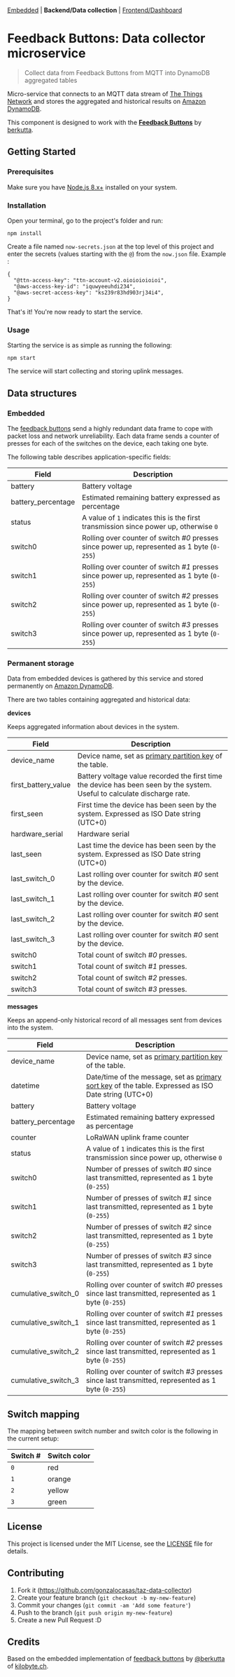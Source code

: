[Embedded](https://github.com/berkutta/lora_happy_buttons_embedded/) | **Backend/Data collection** | [Frontend/Dashboard](https://github.com/gonzalocasas/taz-dashboard)

# Feedback Buttons: Data collector microservice

> Collect data from Feedback Buttons from MQTT into DynamoDB aggregated tables

Micro-service that connects to an MQTT data stream of [The Things Network](https://www.thethingsnetwork.org/) and stores the aggregated and historical results on [Amazon DynamoDB](https://aws.amazon.com/dynamodb/).

This component is designed to work with the **[Feedback Buttons](https://github.com/berkutta/lora_happy_buttons_embedded/)** by  [berkutta](https://github.com/berkutta/).

## Getting Started

### Prerequisites

Make sure you have [Node.js 8.x+](https://nodejs.org/en/) installed on your system.

### Installation

Open your terminal, go to the project's folder and run:

    npm install

Create a file named `now-secrets.json` at the top level of this project and enter the secrets  (values starting with the `@`) from the `now.json` file. Example :

    {
      "@ttn-access-key": "ttn-account-v2.oioioioioioi",
      "@aws-access-key-id": "iquwyeeuhdi234",
      "@aws-secret-access-key": "ks239r83hd903rj34i4",
    }

That's it! You're now ready to start the service.

### Usage

Starting the service is as simple as running the following:

    npm start

The service will start collecting and storing uplink messages.

## Data structures

### Embedded

The [feedback buttons](https://github.com/berkutta/lora_happy_buttons_embedded/) send a highly redundant data frame to cope with packet loss and network unreliability. Each data frame sends a counter of presses for each of the switches on the device, each taking one byte.

The following table describes application-specific fields:

| Field | Description |
| --- | --- |
| battery | Battery voltage |
| battery_percentage | Estimated remaining battery expressed as percentage |
| status | A value of `1` indicates this is the first transmission since power up, otherwise `0` |
| switch0 | Rolling over counter of switch *#0* presses since power up, represented as 1 byte (`0-255`) |
| switch1 | Rolling over counter of switch *#1* presses since power up, represented as 1 byte (`0-255`) |
| switch2 | Rolling over counter of switch *#2* presses since power up, represented as 1 byte (`0-255`) |
| switch3 | Rolling over counter of switch *#3* presses since power up, represented as 1 byte (`0-255`) |

### Permanent storage

Data from embedded devices is gathered by this service and stored permanently on [Amazon DynamoDB](https://aws.amazon.com/dynamodb/).

There are two tables containing aggregated and historical data:

**devices**

Keeps aggregated information about devices in the system.

| Field | Description |
| --- | --- |
| device_name | Device name, set as [primary partition key](http://docs.aws.amazon.com/amazondynamodb/latest/developerguide/HowItWorks.CoreComponents.html#HowItWorks.CoreComponents.PrimaryKey) of the table. |
| first_battery_value | Battery voltage value recorded the first time the device has been seen by the system. Useful to calculate discharge rate. |
| first_seen | First time the device has been seen by the system. Expressed as ISO Date string (UTC+0) |
| hardware_serial | Hardware serial |
| last_seen | Last time the device has been seen by the system. Expressed as ISO Date string (UTC+0) |
| last_switch_0 | Last rolling over counter for switch *#0* sent by the device. |
| last_switch_1 | Last rolling over counter for switch *#0* sent by the device. |
| last_switch_2 | Last rolling over counter for switch *#0* sent by the device. |
| last_switch_3 | Last rolling over counter for switch *#0* sent by the device. |
| switch0 | Total count of switch *#0* presses. |
| switch1 | Total count of switch *#1* presses. |
| switch2 | Total count of switch *#2* presses. |
| switch3 | Total count of switch *#3* presses. |

**messages**

Keeps an append-only historical record of all messages sent from devices into the system.

| Field | Description |
| --- | --- |
| device_name | Device name, set as [primary partition key](http://docs.aws.amazon.com/amazondynamodb/latest/developerguide/HowItWorks.CoreComponents.html#HowItWorks.CoreComponents.PrimaryKey) of the table. |
| datetime | Date/time of the message, set as [primary sort key](http://docs.aws.amazon.com/amazondynamodb/latest/developerguide/HowItWorks.CoreComponents.html#HowItWorks.CoreComponents.PrimaryKey) of the table. Expressed as ISO Date string (UTC+0) |
| battery | Battery voltage |
| battery_percentage | Estimated remaining battery expressed as percentage |
| counter | LoRaWAN uplink frame counter |
| status | A value of `1` indicates this is the first transmission since power up, otherwise `0` |
| switch0 | Number of presses of switch *#0* since last transmitted, represented as 1 byte (`0-255`) |
| switch1 | Number of presses of switch *#1* since last transmitted, represented as 1 byte (`0-255`) |
| switch2 | Number of presses of switch *#2* since last transmitted, represented as 1 byte (`0-255`) |
| switch3 | Number of presses of switch *#3* since last transmitted, represented as 1 byte (`0-255`) |
| cumulative_switch_0 | Rolling over counter of switch *#0* presses since last transmitted, represented as 1 byte (`0-255`) |
| cumulative_switch_1 | Rolling over counter of switch *#1* presses since last transmitted, represented as 1 byte (`0-255`) |
| cumulative_switch_2 | Rolling over counter of switch *#2* presses since last transmitted, represented as 1 byte (`0-255`) |
| cumulative_switch_3 | Rolling over counter of switch *#3* presses since last transmitted, represented as 1 byte (`0-255`) |

## Switch mapping

The mapping between switch number and switch color is the following in the current setup:

| Switch # | Switch color |
| --- | --- |
| `0` | red |
| `1` | orange |
| `2` | yellow |
| `3` | green |

## License

This project is licensed under the MIT License, see the [LICENSE](LICENSE) file for details.

## Contributing

1. Fork it (<https://github.com/gonzalocasas/taz-data-collector>)
2. Create your feature branch (`git checkout -b my-new-feature`)
3. Commit your changes (`git commit -am 'Add some feature'`)
4. Push to the branch (`git push origin my-new-feature`)
5. Create a new Pull Request :D

## Credits

Based on the embedded implementation of [feedback buttons](https://github.com/berkutta/lora_happy_buttons_embedded/) by  [@berkutta](https://github.com/berkutta/) of [kilobyte.ch](https://kilobyte.ch/).
